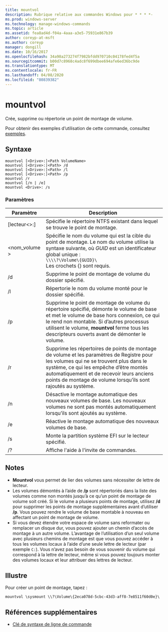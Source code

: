 ```yaml
---
title: mountvol
description: Rubrique relative aux commandes Windows pour * * * *-
ms.prod: windows-server
ms.technology: manage-windows-commands
ms.topic: article
ms.assetid: fea8ad4d-f04a-4aaa-a3e5-75931e867b39
author: coreyp-at-msft
ms.author: coreyp
manager: dongill
ms.date: 10/16/2017
ms.openlocfilehash: 34a98a273274f7982bfdd970710c04178fed4f5a
ms.sourcegitcommit: b00d7c8968c4adc8f699dbee694afe6ed36bc9de
ms.translationtype: MT
ms.contentlocale: fr-FR
ms.lasthandoff: 04/08/2020
ms.locfileid: "80839382"
---
```

# <a name="mountvol"></a>mountvol



Crée, supprime ou répertorie un point de montage de volume.

Pour obtenir des exemples d’utilisation de cette commande, consultez [exemples](#BKMK_examples).

## <a name="syntax"></a>Syntaxe

```
mountvol [<Drive>:]<Path VolumeName>
mountvol [<Drive>:]<Path> /d
mountvol [<Drive>:]<Path> /l
mountvol [<Drive>:]<Path> /p
mountvol /r
mountvol [/n | /e]
mountvol <Drive>: /s
```

### <a name="parameters"></a>Paramètres

|Paramètre|Description|
|---------|-----------|
|[lecteur\<>:]<Path>|Spécifie le répertoire NTFS existant dans lequel se trouve le point de montage.|
|\<nom_volume >|Spécifie le nom du volume qui est la cible du point de montage. Le nom du volume utilise la syntaxe suivante, où *GUID* est un identificateur global unique :</br>`\\\\?\Volume\{GUID}\`</br>Les crochets {} sont requis.|
|/d|Supprime le point de montage de volume du dossier spécifié.|
|/l|Répertorie le nom du volume monté pour le dossier spécifié.|
|/p|Supprime le point de montage de volume du répertoire spécifié, démonte le volume de base et met le volume de base hors connexion, ce qui le rend non montable. Si d’autres processus utilisent le volume, **mountvol** ferme tous les descripteurs ouverts avant de démonter le volume.|
|/r|Supprime les répertoires de points de montage de volume et les paramètres de Registre pour les volumes qui ne se trouvent plus dans le système, ce qui les empêche d’être montés automatiquement et de recevoir leurs anciens points de montage de volume lorsqu’ils sont rajoutés au système.|
|/n|Désactive le montage automatique des nouveaux volumes de base. Les nouveaux volumes ne sont pas montés automatiquement lorsqu’ils sont ajoutés au système.|
|/e|Réactive le montage automatique des nouveaux volumes de base.|
|/s|Monte la partition système EFI sur le lecteur spécifié.|
|/?|Affiche l'aide à l'invite de commandes.|

## <a name="remarks"></a>Notes

-   **Mountvol** vous permet de lier des volumes sans nécessiter de lettre de lecteur.
-   Les volumes démontés à l’aide de **/p** sont répertoriés dans la liste des volumes comme non montés jusqu’à ce qu’un point de montage de volume soit créé. Si le volume a plusieurs points de montage, utilisez **/d** pour supprimer les points de montage supplémentaires avant d’utiliser **/p**. Vous pouvez rendre le volume de base montable à nouveau en affectant un point de montage de volume.
-   Si vous devez étendre votre espace de volume sans reformater ou remplacer un disque dur, vous pouvez ajouter un chemin d’accès de montage à un autre volume. L’avantage de l’utilisation d’un seul volume avec plusieurs chemins de montage est que vous pouvez accéder à tous les volumes locaux à l’aide d’une seule lettre de lecteur (par exemple `C:`). Vous n’avez pas besoin de vous souvenir du volume qui correspond à la lettre de lecteur, même si vous pouvez toujours monter des volumes locaux et leur attribuer des lettres de lecteur.

## <a name="examples"></a><a name=BKMK_examples></a>Illustre

Pour créer un point de montage, tapez :
```
mountvol \sysmount \\?\Volume\{2eca078d-5cbc-43d3-aff8-7e8511f60d0e}\
```

## <a name="additional-references"></a>Références supplémentaires

- [Clé de syntaxe de ligne de commande](command-line-syntax-key.md)
